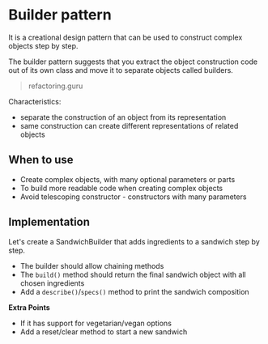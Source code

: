 # Builder pattern

It is a creational design pattern that can be used to construct complex objects
step by step.

The builder pattern suggests that you extract the object construction code out
of its own class and move it to separate objects called builders.
  >  refactoring.guru

Characteristics:
- separate the construction of an object from its representation
- same construction can create different representations of related objects

## When to use
- Create complex objects, with many optional parameters or parts
- To build more readable code when creating complex objects
- Avoid telescoping constructor - constructors with many parameters

## Implementation
Let's create a SandwichBuilder that adds ingredients to a sandwich step by step.

- The builder should allow chaining methods
- The `build()` method should return the final sandwich object with all chosen ingredients
- Add a `describe()`/`specs()` method to print the sandwich composition

**Extra Points**
- If it has support for vegetarian/vegan options
- Add a reset/clear method to start a new sandwich
